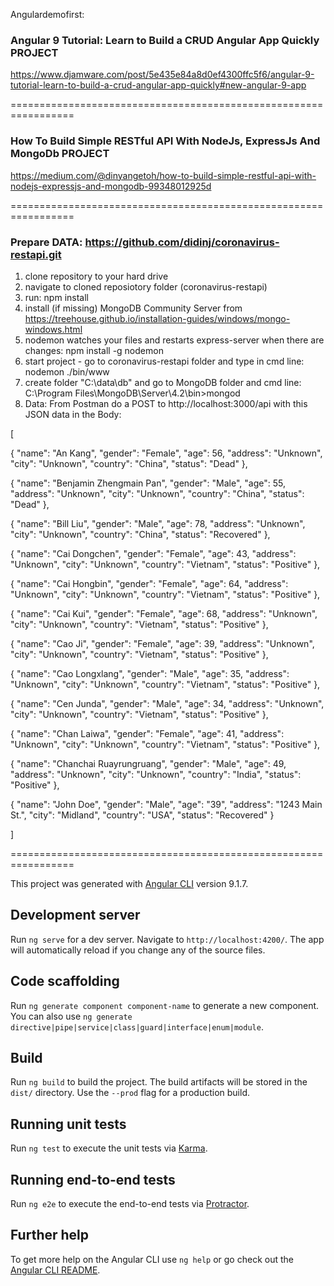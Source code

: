 Angulardemofirst:

### Angular 9 Tutorial: Learn to Build a CRUD Angular App Quickly PROJECT 
https://www.djamware.com/post/5e435e84a8d0ef4300ffc5f6/angular-9-tutorial-learn-to-build-a-crud-angular-app-quickly#new-angular-9-app

================================================================= 

### How To Build Simple RESTful API With NodeJs, ExpressJs And MongoDb PROJECT 
https://medium.com/@dinyangetoh/how-to-build-simple-restful-api-with-nodejs-expressjs-and-mongodb-99348012925d

=================================================================

### Prepare DATA: https://github.com/didinj/coronavirus-restapi.git

1) clone repository to your hard drive
2) navigate to cloned reposiotory folder (coronavirus-restapi)
3) run: npm install
4) install (if missing) MongoDB Community Server from https://treehouse.github.io/installation-guides/windows/mongo-windows.html
5) nodemon watches your files and restarts express-server when there are changes: npm install -g nodemon
6) start project - go to coronavirus-restapi folder and type in cmd line: nodemon ./bin/www
7) create folder "C:\data\db" and go to MongoDB folder and cmd line: C:\Program Files\MongoDB\Server\4.2\bin>mongod
8) Data: From Postman do a POST to http://localhost:3000/api with this JSON data in the Body:

[

{ "name": "An Kang",
"gender": "Female",
"age": 56,
"address": "Unknown",
"city": "Unknown",
"country": "China",
"status": "Dead" },

{ "name": "Benjamin Zhengmain Pan",
"gender": "Male",
"age": 55,
"address": "Unknown",
"city": "Unknown",
"country": "China",
"status": "Dead" },

{ "name": "Bill Liu",
"gender": "Male",
"age": 78,
"address": "Unknown",
"city": "Unknown",
"country": "China",
"status": "Recovered" },

{ "name": "Cai Dongchen",
"gender": "Female",
"age": 43,
"address": "Unknown",
"city": "Unknown",
"country": "Vietnam",
"status": "Positive" },

{ "name": "Cai Hongbin",
"gender": "Female",
"age": 64,
"address": "Unknown",
"city": "Unknown",
"country": "Vietnam",
"status": "Positive" },

{ "name": "Cai Kui",
"gender": "Female",
"age": 68,
"address": "Unknown",
"city": "Unknown",
"country": "Vietnam",
"status": "Positive" },

{ "name": "Cao Ji",
"gender": "Female",
"age": 39,
"address": "Unknown",
"city": "Unknown",
"country": "Vietnam",
"status": "Positive" },

{ "name": "Cao Longxlang",
"gender": "Male",
"age": 35,
"address": "Unknown",
"city": "Unknown",
"country": "Vietnam",
"status": "Positive" },

{ "name": "Cen Junda",
"gender": "Male",
"age": 34,
"address": "Unknown",
"city": "Unknown",
"country": "Vietnam",
"status": "Positive" },

{ "name": "Chan Laiwa",
"gender": "Female",
"age": 41,
"address": "Unknown",
"city": "Unknown",
"country": "Vietnam",
"status": "Positive" },

{ "name": "Chanchai Ruayrungruang",
"gender": "Male",
"age": 49,
"address": "Unknown",
"city": "Unknown",
"country": "India",
"status": "Positive" },

{
"name": "John Doe",
"gender": "Male",
"age": "39",
"address": "1243 Main St.",
"city": "Midland",
"country": "USA",
"status": "Recovered" }

]

=================================================================

This project was generated with [Angular CLI](https://github.com/angular/angular-cli) version 9.1.7.

## Development server

Run `ng serve` for a dev server. Navigate to `http://localhost:4200/`. The app will automatically reload if you change any of the source files.

## Code scaffolding

Run `ng generate component component-name` to generate a new component. You can also use `ng generate directive|pipe|service|class|guard|interface|enum|module`.

## Build

Run `ng build` to build the project. The build artifacts will be stored in the `dist/` directory. Use the `--prod` flag for a production build.

## Running unit tests

Run `ng test` to execute the unit tests via [Karma](https://karma-runner.github.io).

## Running end-to-end tests

Run `ng e2e` to execute the end-to-end tests via [Protractor](http://www.protractortest.org/).

## Further help

To get more help on the Angular CLI use `ng help` or go check out the [Angular CLI README](https://github.com/angular/angular-cli/blob/master/README.md).
